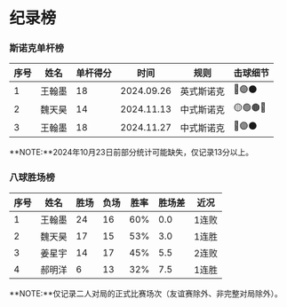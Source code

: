 # 纪录榜

### 斯诺克单杆榜

| 序号 | 姓名   | 单杆得分 | 时间      | 规则       | 击球细节 |
| ---- | ------ | -------- | --------- | -------- | -------- |
| 1    | 王翰墨 | 18       | 2024.09.26 | 英式斯诺克 | 🔵🟣⚫️ |
| 2    | 魏天昊 | 14       | 2024.11.13 | 中式斯诺克 | 🟡🟢🟤🔵 |
| 3    | 王翰墨 | 18       | 2024.11.27 | 中式斯诺克 | 🔵🟣⚫️ |

**NOTE:**2024年10月23日前部分统计可能缺失，仅记录13分以上。

### 八球胜场榜

| 序号 | 姓名   | 胜场 | 负场 | 胜率  | 胜场差 | 近况  |
| ---- | ----- | ---- | ---- | ---- | ----- | ----- |
| 1    | 王翰墨 | 24   | 16   | 60%  | 0.0   | 1连败 |
| 2    | 魏天昊 | 17   | 15   | 53%  | 3.0   | 1连胜 |
| 3    | 姜星宇 | 14   | 17   | 45%  | 5.5   | 2连败 |
| 4    | 郝明洋 | 6    | 13   | 32%  | 7.5   | 1连胜 |

**NOTE:**仅记录二人对局的正式比赛场次（友谊赛除外、非完整对局除外）。

